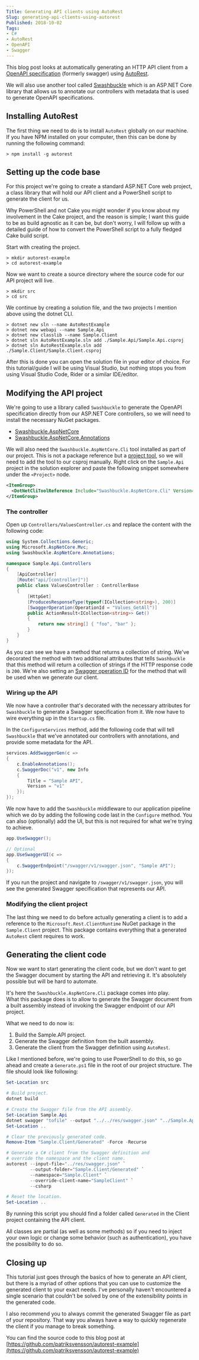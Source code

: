 ```yaml
---
Title: Generating API clients using AutoRest
Slug: generating-api-clients-using-autorest
Published: 2018-10-02
Tags:
- C#
- AutoRest
- OpenAPI
- Swagger
---
```


This blog post looks at automatically generating an HTTP API client 
from a [OpenAPI specification](https://swagger.io/specification/) 
(formerly swagger) using [AutoRest](http://azure.github.io/autorest/).

We will also use another tool called [Swashbuckle](https://github.com/domaindrivendev/Swashbuckle.AspNetCore) 
which is an ASP.NET Core library that allows us to annotate our 
controllers with metadata that is used to generate OpenAPI specifications.

<!--excerpt-->

## Installing AutoRest

The first thing we need to do is to install `AutoRest` globally on 
our machine. If you have NPM installed on your computer, then this
can  be done by running the following command:

```
> npm install -g autorest
```

## Setting up the code base

For this project we're going to create a standard ASP.NET Core
web project, a class library that will hold our API client and
a PowerShell script to generate the client for us.

Why PowerShell and not Cake you might wonder if you know about
my involvement in the Cake project, and the reason is simple; 
I want this guide to be as build agnostic as it can be, but 
don't worry, I will follow up with a detailed guide of how to
convert the PowerShell script to a fully fledged Cake build script.

Start with creating the project.

```
> mkdir autorest-example
> cd autorest-example
```

Now we want to create a source directory where the source code
for our API project will live.

```
> mkdir src
> cd src
```

We continue by creating a solution file, and the two projects I
mention above using the dotnet CLI.

```
> dotnet new sln --name AutoRestExample
> dotnet new webapi --name Sample.Api
> dotnet new classlib --name Sample.Client
> dotnet sln AutoRestExample.sln add ./Sample.Api/Sample.Api.csproj
> dotnet sln AutoRestExample.sln add ./Sample.Client/Sample.Client.csproj
```

After this is done you can open the solution file in your editor of choice.
For this tutorial/guide I will be using Visual Studio, but nothing
stops you from using Visual Studio Code, Rider or a similar IDE/editor.

## Modifying the API project

We're going to use a library called `Swashbuckle` to generate the OpenAPI
specification directly from our ASP.NET Core controllers, so we will need to
install the necessary NuGet packages.

* [Swashbuckle.AspNetCore](http://nuget.org/packages/Swashbuckle.AspNetCore)
* [Swashbuckle.AspNetCore.Annotations](https://www.nuget.org/packages/Swashbuckle.AspNetCore.Annotations)

We will also need the `Swashbuckle.AspNetCore.Cli` tool installed as part of
our project. This is not a package reference but a [project tool](https://docs.microsoft.com/en-us/dotnet/core/tools/extensibility#per-project-based-extensibility), so we will need
to add the tool to our csproj manually. Right click on the `Sample.Api` project 
in the solution explorer and paste the following snippet somewhere under the
`<Project>` node.

```xml
<ItemGroup>
  <DotNetCliToolReference Include="Swashbuckle.AspNetCore.Cli" Version="3.0.0-beta1" />
</ItemGroup>
```

### The controller

Open up `Controllers/ValuesController.cs` and replace the content with the following
code:

```csharp
using System.Collections.Generic;
using Microsoft.AspNetCore.Mvc;
using Swashbuckle.AspNetCore.Annotations;

namespace Sample.Api.Controllers
{
    [ApiController]
    [Route("api/[controller]")]
    public class ValuesController : ControllerBase
    {
        [HttpGet]
        [ProducesResponseType(typeof(ICollection<string>), 200)]
        [SwaggerOperation(OperationId = "Values_GetAll")]
        public ActionResult<ICollection<string>> Get()
        {
            return new string[] { "foo", "bar" };
        }
    }
}
```

As you can see we have a method that returns a collection of string. We've decorated
the method with two additional attributes that tells `Swashbuckle` that this method
will return a collection of strings if the HTTP response code is `200`. We're also
setting an [Swagger operation ID]() for the method that will be used when we generate
our client.

### Wiring up the API

We now have a controller that's decorated with the necessary attributes for `Swashbuckle`
to generate a Swagger specification from it. We now have to wire everything up in the
`Startup.cs` file.

In the `ConfigureServices` method, add the following code that will tell `Swashbuckle` that
we've annotated our controllers with annotations, and provide some metadata for the API.

```csharp
services.AddSwaggerGen(c =>
{
    c.EnableAnnotations();
    c.SwaggerDoc("v1", new Info
    {
        Title = "Sample API",
        Version = "v1"
    });
});
```

We now have to add the `Swashbuckle` middleware to our application pipeline which we do by
adding the following code last in the `Configure` method. You can also (optionally) add 
the UI, but this is not required for what we're trying to achieve.

```csharp
app.UseSwagger();

// Optional
app.UseSwaggerUI(c =>
{
    c.SwaggerEndpoint("/swagger/v1/swagger.json", "Sample API");
});
```

If you run the project and navigate to `/swagger/v1/swagger.json`, you will see
the generated Swagger specification that represents our API.

### Modifying the client project

The last thing we need to do before actually generating a client is to add a 
reference to the `Microsoft.Rest.ClientRuntime` NuGet package in the `Sample.Client` project.
This package contains everything that a generated `AutoRest` client requires to work.

## Generating the client code

Now we want to start generating the client code, but we don't want to get the Swagger
document by starting the API and retrieving it. It's absolutely possible but will be hard
to automate. 

It's here the `Swashbuckle.AspNetCore.Cli` package comes into play.  
What this package does is to allow to generate the Swagger document from a built assembly
instead of invoking the Swagger endpoint of our API project.

What we need to do now is:

1. Build the Sample.API project.
1. Generate the Swagger definition from the built assembly.
1. Generate the client from the Swagger definition using `AutoRest`.

Like I mentioned before, we're going to use PowerShell to do this, so go ahead and create
a `Generate.ps1` file in the root of our project structure. The file should look like following:

```powershell
Set-Location src

# Build project.
dotnet build

# Create the Swagger file from the API assembly.
Set-Location Sample.Api
dotnet swagger "tofile" --output "../../res/swagger.json" "../Sample.Api/bin/Debug/netcoreapp2.1/Sample.Api.dll" v1
Set-Location ..

# Clear the previously generated code.
Remove-Item "Sample.Client/Generated" -Force -Recurse

# Generate a C# client from the Swagger definition and
# override the namespace and the client name.
autorest --input-file="../res/swagger.json" `
         --output-folder="Sample.Client/Generated" `
         --namespace="Sample.Client" `
         --override-client-name="SampleClient" `
         --csharp

# Reset the location.
Set-Location ..
```

By running this script you should find a folder called `Generated` in the Client project 
containing the API client.

All classes are partial (as well as some methods) so if you need to inject your own logic
or change some behavior (such as authentication), you have the possibility to do so.

## Closing up

This tutorial just goes through the basics of how to generate an API client, but there is
a myriad of other options that you can use to customize the generated client to your
exact needs. I've personally haven't encountered a single scenario that couldn't be solved
by one of the extensibility points in the generated code.

I also recommend you to always commit the generated Swagger file as part of your repository.
That way you always have a way to quickly regenerate the client if you manage to break something.

You can find the source code to this blog post at 
[https://github.com/patriksvensson/autorest-example](https://github.com/patriksvensson/autorest-example)
